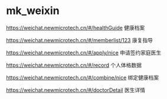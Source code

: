 # mk_weixin

https://weichat.newmicrotech.cn/#/healthGuide    健康档案

https://weichat.newmicrotech.cn/#/memberlist/123  康复指导

https://weichat.newmicrotech.cn/#/apply/nice    申请签约家庭医生

https://weichat.newmicrotech.cn/#/record	个人体格数据

https://weichat.newmicrotech.cn/#/combine/nice   绑定健康档案

https://weichat.newmicrotech.cn/#/doctorDetail   医生详情


